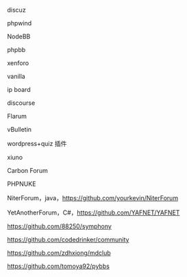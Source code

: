 discuz

phpwind

NodeBB

phpbb

xenforo

vanilla

ip board

discourse

Flarum

vBulletin

wordpress+quiz 插件

xiuno

Carbon Forum

PHPNUKE

NiterForum，java，https://github.com/yourkevin/NiterForum

YetAnotherForum，C#，https://github.com/YAFNET/YAFNET

https://github.com/88250/symphony

https://github.com/codedrinker/community

https://github.com/zdhxiong/mdclub

https://github.com/tomoya92/pybbs